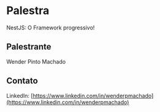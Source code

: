 # Palestra

NestJS: O Framework progressivo!

## Palestrante

Wender Pinto Machado

## Contato

LinkedIn: [https://www.linkedin.com/in/wenderpmachado](https://www.linkedin.com/in/wenderpmachado)
